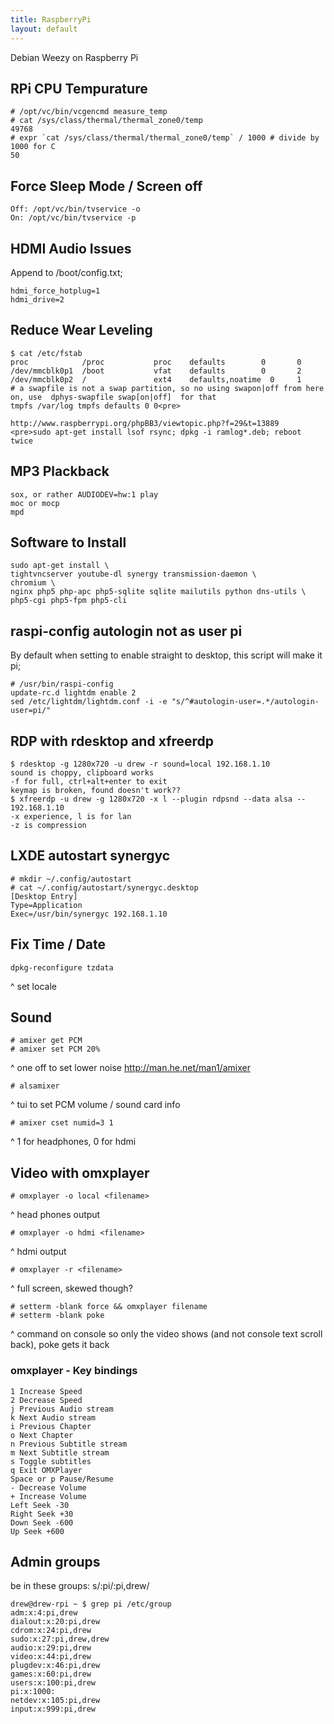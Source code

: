 ```yaml
---
title: RaspberryPi
layout: default
---
```


Debian Weezy on Raspberry Pi

RPi CPU Tempurature
-------------------

    # /opt/vc/bin/vcgencmd measure_temp
    # cat /sys/class/thermal/thermal_zone0/temp
    49768
    # expr `cat /sys/class/thermal/thermal_zone0/temp` / 1000 # divide by 1000 for C
    50

Force Sleep Mode / Screen off
-----------------------------

    Off: /opt/vc/bin/tvservice -o
    On: /opt/vc/bin/tvservice -p

HDMI Audio Issues
-----------------

Append to /boot/config.txt;

    hdmi_force_hotplug=1
    hdmi_drive=2

Reduce Wear Leveling
--------------------

    $ cat /etc/fstab
    proc            /proc           proc    defaults        0       0
    /dev/mmcblk0p1  /boot           vfat    defaults        0       2
    /dev/mmcblk0p2  /               ext4    defaults,noatime  0     1
    # a swapfile is not a swap partition, so no using swapon|off from here on, use  dphys-swapfile swap[on|off]  for that
    tmpfs /var/log tmpfs defaults 0 0<pre>

    http://www.raspberrypi.org/phpBB3/viewtopic.php?f=29&t=13889
    <pre>sudo apt-get install lsof rsync; dpkg -i ramlog*.deb; reboot twice

MP3 Plackback
-------------

    sox, or rather AUDIODEV=hw:1 play
    moc or mocp
    mpd

Software to Install
-------------------

    sudo apt-get install \
    tightvncserver youtube-dl synergy transmission-daemon \
    chromium \
    nginx php5 php-apc php5-sqlite sqlite mailutils python dns-utils \
    php5-cgi php5-fpm php5-cli

raspi-config autologin not as user pi
-------------------------------------

By default when setting to enable straight to desktop, this script will
make it pi;

    # /usr/bin/raspi-config
    update-rc.d lightdm enable 2
    sed /etc/lightdm/lightdm.conf -i -e "s/^#autologin-user=.*/autologin-user=pi/"

RDP with rdesktop and xfreerdp
------------------------------

    $ rdesktop -g 1280x720 -u drew -r sound=local 192.168.1.10
    sound is choppy, clipboard works
    -f for full, ctrl+alt+enter to exit
    keymap is broken, found doesn't work??
    $ xfreerdp -u drew -g 1280x720 -x l --plugin rdpsnd --data alsa -- 192.168.1.10
    -x experience, l is for lan
    -z is compression

LXDE autostart synergyc
-----------------------

    # mkdir ~/.config/autostart
    # cat ~/.config/autostart/synergyc.desktop
    [Desktop Entry]
    Type=Application
    Exec=/usr/bin/synergyc 192.168.1.10

Fix Time / Date
---------------

    dpkg-reconfigure tzdata

^ set locale

Sound
-----

    # amixer get PCM
    # amixer set PCM 20%

^ one off to set lower noise <http://man.he.net/man1/amixer>

    # alsamixer

^ tui to set PCM volume / sound card info

    # amixer cset numid=3 1

^ 1 for headphones, 0 for hdmi

Video with omxplayer
--------------------

    # omxplayer -o local <filename>

^ head phones output

    # omxplayer -o hdmi <filename>

^ hdmi output

    # omxplayer -r <filename>

^ full screen, skewed though?

    # setterm -blank force && omxplayer filename
    # setterm -blank poke

^ command on console so only the video shows (and not console text
scroll back), poke gets it back

### omxplayer - Key bindings

    1 Increase Speed
    2 Decrease Speed
    j Previous Audio stream
    k Next Audio stream
    i Previous Chapter
    o Next Chapter
    n Previous Subtitle stream
    m Next Subtitle stream
    s Toggle subtitles
    q Exit OMXPlayer
    Space or p Pause/Resume
    - Decrease Volume
    + Increase Volume
    Left Seek -30
    Right Seek +30
    Down Seek -600
    Up Seek +600

Admin groups
------------

be in these groups: s/:pi/:pi,drew/

    drew@drew-rpi ~ $ grep pi /etc/group
    adm:x:4:pi,drew
    dialout:x:20:pi,drew
    cdrom:x:24:pi,drew
    sudo:x:27:pi,drew,drew
    audio:x:29:pi,drew
    video:x:44:pi,drew
    plugdev:x:46:pi,drew
    games:x:60:pi,drew
    users:x:100:pi,drew
    pi:x:1000:
    netdev:x:105:pi,drew
    input:x:999:pi,drew
